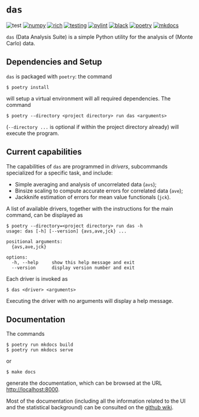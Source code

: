 # `das`

![test](https://img.shields.io/badge/Tests-Passing-32CD32)
[![numpy](https://img.shields.io/badge/numpy-FF0000)](https://numpy.org)
[![rich](https://img.shields.io/badge/rich-FF0000)](https://github.com/Textualize/rich)
[![testing](https://img.shields.io/badge/testing-pytest-blue)](https://github.com/pytest-dev/pytest)
[![pylint](https://img.shields.io/badge/linting-pylint-blue)](https://github.com/pylint-dev/pylint)
[![black](https://img.shields.io/badge/code%20style-black-black)](https://github.com/psf/black)
[![poetry](https://img.shields.io/badge/build-poetry-blue)](https://github.com/python-poetry/poetry)
[![mkdocs](https://img.shields.io/badge/documentation-mkdocs-blue)](https://github.com/mkdocs/mkdocs)


`das` (Data Analysis Suite) is a simple Python utility
for the analysis of (Monte Carlo) data.




## Dependencies and Setup

`das` is packaged with `poetry`: the command

```
$ poetry install
```

will setup a virtual environment will all required
dependencies. The command

```
$ poetry --directory <project directory> run das <arguments>
```

(`--directory ...` is optional if within the project
directory already) will execute the program.




## Current capabilities

The capabilities of `das` are programmed in *drivers*,
subcommands specialized for a specific task, and
include:

- Simple averaging and analysis of uncorrelated data
  (`avs`);
- Binsize scaling to compute accurate errors for
  correlated data (`ave`);
- Jackknife estimation of errors for mean value
  functionals (`jck`).

A list of available drivers, together with the
instructions for the main command, can be displayed as

```
$ poetry --directory=<project directory> run das -h
usage: das [-h] [--version] {avs,ave,jck} ...

positional arguments:
  {avs,ave,jck}

options:
  -h, --help     show this help message and exit
  --version      display version number and exit
```

Each driver is invoked as

```
$ das <driver> <arguments>
```

Executing the driver with no arguments will display a
help message.




## Documentation

The commands

```
$ poetry run mkdocs build
$ poetry run mkdocs serve
```

or

```
$ make docs
```

generate the documentation, which can be browsed at the
URL [http://localhost:8000](http://localhost:8000).

Most of the documentation (including all the information
related to the UI and the statistical background) can be
consulted on the [github
wiki](https://github.com/aangelone2/das/wiki).
